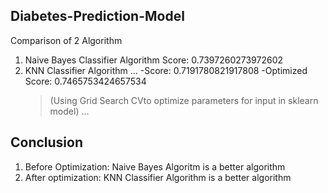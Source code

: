 ## Diabetes-Prediction-Model
Comparison of 2 Algorithm
1. Naive Bayes Classifier Algorithm
   Score: 0.7397260273972602
3. KNN Classifier Algorithm
...
   -Score: 0.7191780821917808
      -Optimized Score: 0.7465753424657534
   >(Using Grid Search CVto optimize parameters for input in sklearn model)
...

## Conclusion
1. Before Optimization: Naive Bayes Algoritm is a better algorithm
2. After optimization: KNN Classifier Algorithm is a better algorithm
